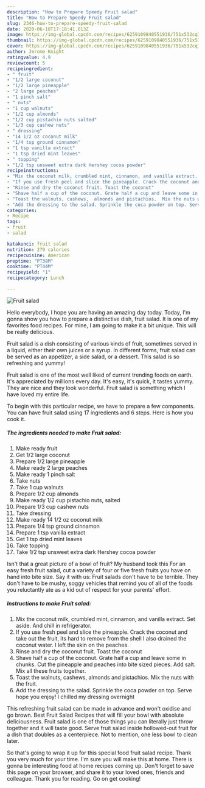 ```yaml
---
description: "How to Prepare Speedy Fruit salad"
title: "How to Prepare Speedy Fruit salad"
slug: 2346-how-to-prepare-speedy-fruit-salad
date: 2020-06-18T17:18:41.013Z
image: https://img-global.cpcdn.com/recipes/6259109840551936/751x532cq70/fruit-salad-recipe-main-photo.jpg
thumbnail: https://img-global.cpcdn.com/recipes/6259109840551936/751x532cq70/fruit-salad-recipe-main-photo.jpg
cover: https://img-global.cpcdn.com/recipes/6259109840551936/751x532cq70/fruit-salad-recipe-main-photo.jpg
author: Jerome Knight
ratingvalue: 4.9
reviewcount: 5
recipeingredient:
- " fruit"
- "1/2 large coconut"
- "1/2 large pineapple"
- "2 large peaches"
- "1 pinch salt"
- " nuts"
- "1 cup walnuts"
- "1/2 cup almonds"
- "1/2 cup pistachio nuts salted"
- "1/3 cup cashew nuts"
- " dressing"
- "14 1/2 oz coconut milk"
- "1/4 tsp ground cinnamon"
- "1 tsp vanilla extract"
- "1 tsp dried mint leaves"
- " topping"
- "1/2 tsp unsweet extra dark Hershey cocoa powder"
recipeinstructions:
- "Mix the coconut milk, crumbled mint, cinnamon, and vanilla extract. Set aside. And chill in refrigerator."
- "If you use fresh peel and slice the pineapple. Crack the coconut and take out the fruit, its hard to remove from the shell I also drained the coconut water. I left the skin on the peaches."
- "Rinse and dry the coconut fruit. Toast the coconut"
- "Shave half a cup of the coconut. Grate half a cup and leave some in chunks. Cut the pineapple and peaches into bite sized pieces.  Add salt. Mix all these fruits together."
- "Toast the walnuts, cashews,  almonds and pistachios.  Mix the nuts with the fruit."
- "Add the dressing to the salad. Sprinkle the coca powder on top. Serve hope you enjoy! I chilled my dressing overnight"
categories:
- Recipe
tags:
- fruit
- salad

katakunci: fruit salad 
nutrition: 279 calories
recipecuisine: American
preptime: "PT38M"
cooktime: "PT44M"
recipeyield: "1"
recipecategory: Lunch

---
```



![Fruit salad](https://img-global.cpcdn.com/recipes/6259109840551936/751x532cq70/fruit-salad-recipe-main-photo.jpg)

Hello everybody, I hope you are having an amazing day today. Today, I'm gonna show you how to prepare a distinctive dish, fruit salad. It is one of my favorites food recipes. For mine, I am going to make it a bit unique. This will be really delicious.

Fruit salad is a dish consisting of various kinds of fruit, sometimes served in a liquid, either their own juices or a syrup. In different forms, fruit salad can be served as an appetizer, a side salad, or a dessert. This salad is so refreshing and yummy!

Fruit salad is one of the most well liked of current trending foods on earth. It's appreciated by millions every day. It's easy, it's quick, it tastes yummy. They are nice and they look wonderful. Fruit salad is something which I have loved my entire life.


To begin with this particular recipe, we have to prepare a few components. You can have fruit salad using 17 ingredients and 6 steps. Here is how you cook it.

<!--inarticleads1-->

##### The ingredients needed to make Fruit salad:

1. Make ready  fruit
1. Get 1/2 large coconut
1. Prepare 1/2 large pineapple
1. Make ready 2 large peaches
1. Make ready 1 pinch salt
1. Take  nuts
1. Take 1 cup walnuts
1. Prepare 1/2 cup almonds
1. Make ready 1/2 cup pistachio nuts, salted
1. Prepare 1/3 cup cashew nuts
1. Take  dressing
1. Make ready 14 1/2 oz coconut milk
1. Prepare 1/4 tsp ground cinnamon
1. Prepare 1 tsp vanilla extract
1. Get 1 tsp dried mint leaves
1. Take  topping
1. Take 1/2 tsp unsweet extra dark Hershey cocoa powder


Isn&#39;t that a great picture of a bowl of fruit? My husband took this For an easy fresh fruit salad, cut a variety of four or five fresh fruits you have on hand into bite size. Say it with us: Fruit salads don&#39;t have to be terrible. They don&#39;t have to be mushy, soggy vehicles that remind you of all of the foods you reluctantly ate as a kid out of respect for your parents&#39; effort. 

<!--inarticleads2-->

##### Instructions to make Fruit salad:

1. Mix the coconut milk, crumbled mint, cinnamon, and vanilla extract. Set aside. And chill in refrigerator.
1. If you use fresh peel and slice the pineapple. Crack the coconut and take out the fruit, its hard to remove from the shell I also drained the coconut water. I left the skin on the peaches.
1. Rinse and dry the coconut fruit. Toast the coconut
1. Shave half a cup of the coconut. Grate half a cup and leave some in chunks. Cut the pineapple and peaches into bite sized pieces.  Add salt. Mix all these fruits together.
1. Toast the walnuts, cashews,  almonds and pistachios.  Mix the nuts with the fruit.
1. Add the dressing to the salad. Sprinkle the coca powder on top. Serve hope you enjoy! I chilled my dressing overnight


This refreshing fruit salad can be made in advance and won&#39;t oxidise and go brown. Best Fruit Salad Recipes that will fill your bowl with absolute deliciousness. Fruit salad is one of those things you can literally just throw together and it will taste good. Serve fruit salad inside hollowed-out fruit for a dish that doubles as a centerpiece. Not to mention, one less bowl to clean later. 

So that's going to wrap it up for this special food fruit salad recipe. Thank you very much for your time. I'm sure you will make this at home. There is gonna be interesting food at home recipes coming up. Don't forget to save this page on your browser, and share it to your loved ones, friends and colleague. Thank you for reading. Go on get cooking!
